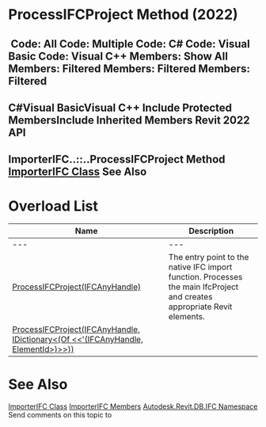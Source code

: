 # ProcessIFCProject Method (2022)

﻿
 Code: All Code: Multiple Code: C# Code: Visual Basic Code: Visual C++  Members: Show All Members: Filtered Members: Filtered Members: Filtered   
---  
C#Visual BasicVisual C++
Include Protected MembersInclude Inherited Members
Revit 2022 API  
---  
ImporterIFC..::..ProcessIFCProject Method   
[ImporterIFC Class](87327a4b-94fd-5a21-df33-9beb1921cb4d.md "ImporterIFC Class") See Also  
---  
# Overload List
| Name | Description |
| --- | --- |
| --- | --- | --- |
| [ProcessIFCProject(IFCAnyHandle)](5c81eabb-0622-f97b-fe4c-8fae55f6ff68.md "ProcessIFCProject Method \(IFCAnyHandle\)") | The entry point to the native IFC import function. Processes the main IfcProject and creates appropriate Revit elements. |
| [ProcessIFCProject(IFCAnyHandle, IDictionary<(Of <<'(IFCAnyHandle, ElementId>)>>))](bf0ee7d6-d33b-d6a6-993d-f69d3dc583a6.md "ProcessIFCProject Method \(IFCAnyHandle, IDictionary\(IFCAnyHandle, ElementId\)\)") |

# See Also
[ImporterIFC Class](87327a4b-94fd-5a21-df33-9beb1921cb4d.md "ImporterIFC Class")
[ImporterIFC Members](ec64d285-9bd5-d839-bd71-7c094311003b.md "ImporterIFC Members")
[Autodesk.Revit.DB.IFC Namespace](b823fafb-1ba1-896b-4097-142c2817ce74.md "Autodesk.Revit.DB.IFC Namespace")
Send comments on this topic to 